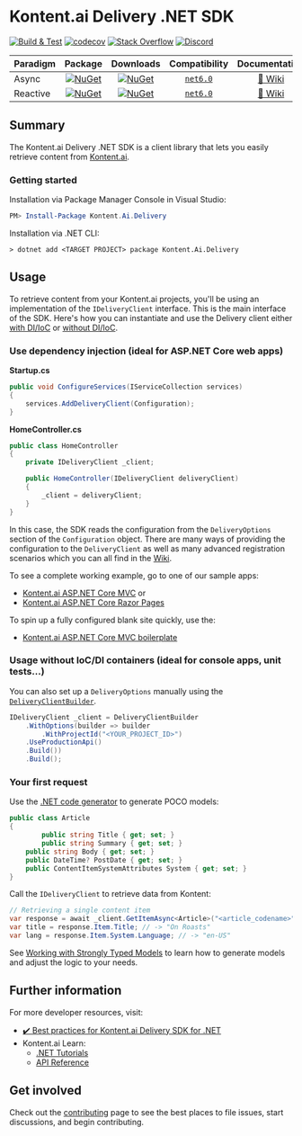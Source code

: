 # Kontent.ai Delivery .NET SDK

[![Build & Test](https://github.com/kontent-ai/delivery-sdk-net/actions/workflows/integrate.yml/badge.svg)](https://github.com/kontent-ai/delivery-sdk-net/actions/workflows/integrate.yml)
[![codecov](https://codecov.io/gh/kontent-ai/delivery-sdk-net/branch/master/graph/badge.svg)](https://app.codecov.io/gh/kontent-ai/delivery-sdk-net)
[![Stack Overflow](https://img.shields.io/badge/Stack%20Overflow-ASK%20NOW-FE7A16.svg?logo=stackoverflow&logoColor=white)](https://stackoverflow.com/tags/kontent-ai)
[![Discord](https://img.shields.io/discord/821885171984891914?label=Discord&logo=Discord&logoColor=white)](https://discord.gg/SKCxwPtevJ)

| Paradigm |                                                                  Package                                                                  |                                                                Downloads                                                                |                                                                  Compatibility                                                                   |                                Documentation                                 |
| -------- | :---------------------------------------------------------------------------------------------------------------------------------------: | :-------------------------------------------------------------------------------------------------------------------------------------: | :----------------------------------------------------------------------------------------------------------------------------------------------: | :--------------------------------------------------------------------------: |
| Async    |    [![NuGet](https://img.shields.io/nuget/v/Kontent.Ai.Delivery.svg)](https://www.nuget.org/packages/Kontent.Ai.Delivery)    |    [![NuGet](https://img.shields.io/nuget/dt/Kontent.Ai.Delivery.svg)](https://www.nuget.org/packages/Kontent.Ai.Delivery)    | [`net6.0`](https://dotnet.microsoft.com/download/dotnet/6.0) |                            [📖 Wiki](./docs)                             |
| Reactive | [![NuGet](https://img.shields.io/nuget/v/Kontent.Ai.Delivery.Rx.svg)](https://www.nuget.org/packages/Kontent.Ai.Delivery.Rx) | [![NuGet](https://img.shields.io/nuget/dt/Kontent.Ai.Delivery.Rx.svg)](https://www.nuget.org/packages/Kontent.Ai.Delivery.Rx) | [`net6.0`](https://dotnet.microsoft.com/download/dotnet/6.0) | [📖 Wiki](./docs/Retrieving%20data/Using-the-Kontent.Ai.Delivery.Rx-reactive-library.md) |

## Summary

The Kontent.ai Delivery .NET SDK is a client library that lets you easily retrieve content from [Kontent.ai](https://kontent.ai).

### Getting started

Installation via Package Manager Console in Visual Studio:

```powershell
PM> Install-Package Kontent.Ai.Delivery
```

Installation via .NET CLI:

```console
> dotnet add <TARGET PROJECT> package Kontent.Ai.Delivery
```

## Usage

To retrieve content from your Kontent.ai projects, you'll be using an implementation of the `IDeliveryClient` interface. This is the main interface of the SDK. Here's how you can instantiate and use the Delivery client either [with DI/IoC](#use-dependency-injection-ideal-for-aspnet-core-web-apps "Usage with dependency injection") or [without DI/IoC](#usage-without-iocdi-containers-ideal-for-console-apps-unit-tests "Usage without dependency injection").

### Use dependency injection (ideal for ASP.NET Core web apps)

**Startup.cs**

```csharp
public void ConfigureServices(IServiceCollection services)
{
	services.AddDeliveryClient(Configuration);
}
```

**HomeController.cs**

```csharp
public class HomeController
{
	private IDeliveryClient _client;

	public HomeController(IDeliveryClient deliveryClient)
	{
		_client = deliveryClient;
	}
}
```

In this case, the SDK reads the configuration from the `DeliveryOptions` section of the `Configuration` object. There are many ways of providing the configuration to the `DeliveryClient` as well as many advanced registration scenarios which you can all find in the [Wiki](./docs/Configuration/Registering-the-DeliveryClient-to-the-IServiceCollection-in-ASP.NET-Core.md).

To see a complete working example, go to one of our sample apps:

- [Kontent.ai ASP.NET Core MVC](https://github.com/kontent-ai/sample-app-net) or
- [Kontent.ai ASP.NET Core Razor Pages](https://github.com/kontent-ai/sample-app-razorpages)

To spin up a fully configured blank site quickly, use the:

- [Kontent.ai ASP.NET Core MVC boilerplate](https://github.com/kontent-ai/boilerplate-net)

### Usage without IoC/DI containers (ideal for console apps, unit tests...)

You can also set up a `DeliveryOptions` manually using the [`DeliveryClientBuilder`](https://github.com/kontent-ai/delivery-sdk-net/Kontent.Ai.Delivery/Builders/DeliveryOptions/DeliveryOptionsBuilder.cs).

```csharp
IDeliveryClient _client = DeliveryClientBuilder
    .WithOptions(builder => builder
        .WithProjectId("<YOUR_PROJECT_ID>")
	.UseProductionApi()
	.Build())
    .Build();
```

### Your first request

Use the [.NET code generator](https://github.com/kontent-ai/model-generator-net) to generate POCO models:

```csharp
public class Article
{
        public string Title { get; set; }
        public string Summary { get; set; }
	public string Body { get; set; }
	public DateTime? PostDate { get; set; }
	public ContentItemSystemAttributes System { get; set; }
}
```

Call the `IDeliveryClient` to retrieve data from Kontent:

```csharp
// Retrieving a single content item
var response = await _client.GetItemAsync<Article>("<article_codename>");
var title = response.Item.Title; // -> "On Roasts"
var lang = response.Item.System.Language; // -> "en-US"
```

See [Working with Strongly Typed Models](./docs/Customization%20and%20extensibility/Working-with-strongly-typed-models.md) to learn how to generate models and adjust the logic to your needs.

## Further information

For more developer resources, visit:

- [✔️ Best practices for Kontent.ai Delivery SDK for .NET](../../wiki)
- Kontent.ai Learn:
  - [.NET Tutorials](https://kontent.ai/learn/tutorials/develop-apps?tech=dotnet)
  - [API Reference](https://kontent.ai/learn/reference)

## Get involved

Check out the [contributing](CONTRIBUTING.md) page to see the best places to file issues, start discussions, and begin contributing.
